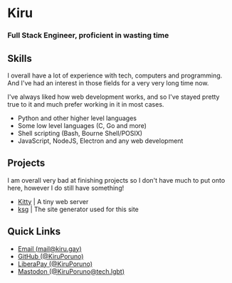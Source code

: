 Kiru
====

### **Full Stack Engineer, proficient in wasting time**

Skills
------

I overall have a lot of experience with tech, computers and programming.
And I've had an interest in those fields for a very very long time now.

I've always liked how web development works, and so I've stayed pretty
true to it and much prefer working in it in most cases.

 - Python and other higher level languages
 - Some low level languages (C, Go and more)
 - Shell scripting (Bash, Bourne Shell/POSIX)
 - JavaScript, NodeJS, Electron and any web development

Projects
--------

I am overall very bad at finishing projects so I don't have much to put
onto here, however I do still have something!

 - [Kitty](https://github.com/keysmash-studios/kitty) | A tiny web server
 - [ksg](https://github.com/KiruPoruno/kiru.gay) | The site generator used for this site

Quick Links
-----------

 - [Email (mail@kiru.gay)](mailto:mail@kiru.gay)
 - [GitHub (\@KiruPoruno)](https://github.com/KiruPoruno)
 - [LiberaPay (\@KiruPoruno)](https://liberapay.com/KiruPoruno)
 - [Mastodon (\@KiruPoruno@tech.lgbt)](https://tech.lgbt/@KiruPoruno)

